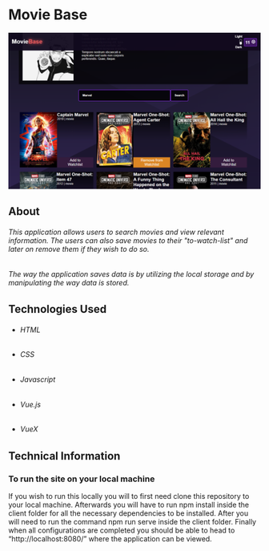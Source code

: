 # Movie Base

<p align="center">
  <img src="./Project-Sample.png" width="1000px">
</p>

## About

###### This application allows users to search movies and view relevant information. The users can also save movies to their "to-watch-list" and later on remove them if they wish to do so.

###### The way the application saves data is by utilizing the local storage and by manipulating the way data is stored.

## Technologies Used

- ###### HTML
- ###### CSS
- ###### Javascript
- ###### Vue.js
- ###### VueX

## Technical Information

### To run the site on your local machine

If you wish to run this locally you will to first need clone this repository to your local machine. Afterwards you will have to run npm install inside the client folder for all the necessary dependencies to be installed. After you will need to run the command npm run serve inside the client folder. Finally when all configurations are completed you should be able to head to “http://localhost:8080/” where the application can be viewed.
